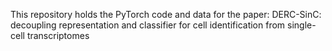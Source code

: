 This repository holds the PyTorch code and data for the paper: DERC-SinC: decoupling representation and classifier for cell identification from single-cell transcriptomes
